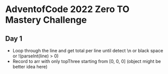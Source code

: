 # AdventofCode 2022 Zero TO Mastery Challenge 

## Day 1 

- Loop through the line and get total per line until detect \n or black space or !(parseInt(line) > 0) 
- Record to arr with only topThree starting from [0, 0, 0] (object might be better idea here)